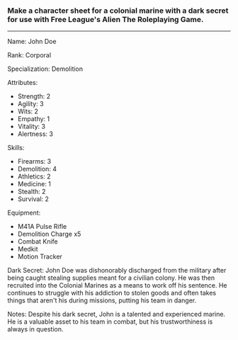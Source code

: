 ### Make a character sheet for a colonial marine with a dark secret for use with Free League's Alien The Roleplaying Game.
---

Name: John Doe

Rank: Corporal

Specialization: Demolition

Attributes:
 * Strength: 2
 * Agility: 3
 * Wits: 2
 * Empathy: 1
 * Vitality: 3
 * Alertness: 3

Skills:
 * Firearms: 3
 * Demolition: 4
 * Athletics: 2
 * Medicine: 1
 * Stealth: 2
 * Survival: 2


Equipment:
 * M41A Pulse Rifle
 * Demolition Charge x5
 * Combat Knife
 * Medkit
 * Motion Tracker

Dark Secret: John Doe was dishonorably discharged from the military after being caught stealing supplies meant for a civilian colony. He was then recruited into the Colonial Marines as a means to work off his sentence. He continues to struggle with his addiction to stolen goods and often takes things that aren't his during missions, putting his team in danger.

Notes: Despite his dark secret, John is a talented and experienced marine. He is a valuable asset to his team in combat, but his trustworthiness is always in question.
